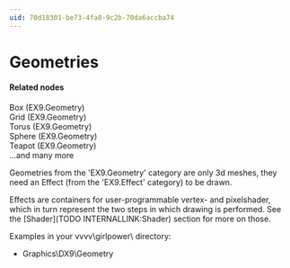 ```yaml
---
uid: 70d18301-be73-4fa8-9c2b-70da6accba74
---
```


# Geometries


#### Related nodes
<span class="node">Box (EX9.Geometry)</span>  
<span class="node">Grid (EX9.Geometry)</span>  
<span class="node">Torus (EX9.Geometry)</span>  
<span class="node">Sphere (EX9.Geometry)</span>  
<span class="node">Teapot (EX9.Geometry)</span>  
...and many more  




Geometries from the 'EX9.Geometry' category are only 3d meshes, they need an Effect (from the 'EX9.Effect' category) to be drawn.  

Effects are containers for user-programmable vertex- and pixelshader, which in turn represent the two steps in which drawing is performed. See the [Shader](TODO INTERNALLINK:Shader) section for more on those.   

Examples in your vvvv\girlpower\ directory:  
* Graphics\DX9\Geometry  



